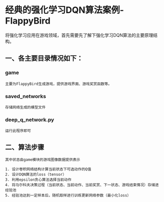 
# 经典的强化学习DQN算法案例-FlappyBird

将强化学习应用在游戏领域，首先需要先了解下强化学习DQN算法的主要原理结构。

## 一、各主要目录情况如下：

### game

    主要为FlappyBird生成游戏，提供游戏界面、游戏奖赏函数等。

### saved_networks

    存储网络生成的模型文件

### deep_q_network.py

    运行此程序即可
    
## 二、算法步骤
    
    其中状态由game模块的游戏图像数据提供表示

    1. 设计卷积网络结构计算当前状态下可选动作的Q值
    2. 设计DQN算法的loss（tensor）
    3. 利用epsilon贪心算法选择当前动作
    4. 将马尔科夫决策过程（当前状态、当前动作、当前奖赏、下一状态、游戏结束情况）存储进经验池
    5. 经验池达到一定样本后，随机取样进行训练更新网络参数（最小化loss）